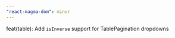 ```yaml
---
"react-magma-dom": minor
---
```


feat(table): Add `isInverse` support for TablePagination dropdowns
